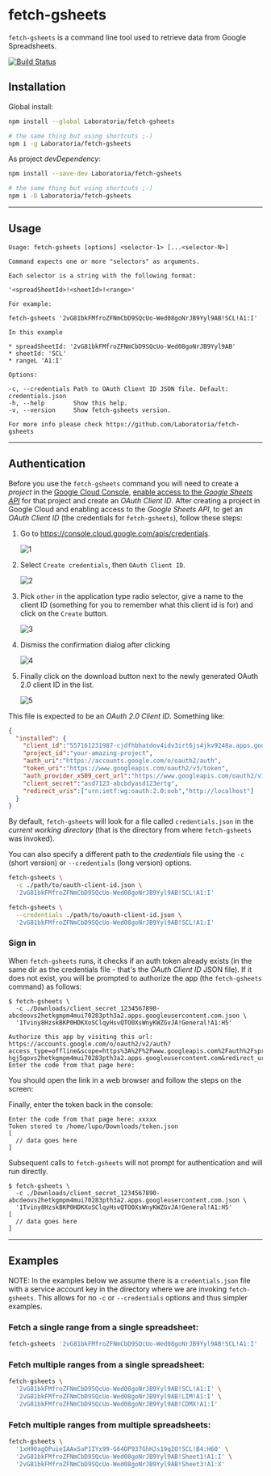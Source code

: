 # fetch-gsheets

`fetch-gsheets` is a command line tool used to retrieve data from Google
Spreadsheets.

[![Build Status](https://travis-ci.com/Laboratoria/fetch-gsheets.svg?branch=master)](https://travis-ci.com/Laboratoria/fetch-gsheets)

## Installation

Global install:

```sh
npm install --global Laboratoria/fetch-gsheets

# the same thing but using shortcuts ;-)
npm i -g Laboratoria/fetch-gsheets
```

As project _devDependency_:

```sh
npm install --save-dev Laboratoria/fetch-gsheets

# the same thing but using shortcuts ;-)
npm i -D Laboratoria/fetch-gsheets
```

***

## Usage

```
Usage: fetch-gsheets [options] <selector-1> [...<selector-N>]

Command expects one or more "selectors" as arguments.

Each selector is a string with the following format:

'<spreadSheetId>!<sheetId>!<range>'

For example:

fetch-gsheets '2vG81bkFMfroZFNmCbD9SQcUo-Wed08goNrJB9Yyl9AB!SCL!A1:I'

In this example

* spreadSheetId: '2vG81bkFMfroZFNmCbD9SQcUo-Wed08goNrJB9Yyl9AB'
* sheetId: 'SCL'
* rangeL 'A1:I'

Options:

-c, --credentials Path to OAuth Client ID JSON file. Default: credentials.json
-h, --help        Show this help.
-v, --version     Show fetch-gsheets version.

For more info please check https://github.com/Laboratoria/fetch-gsheets
```

***

## Authentication

Before you use the `fetch-gsheets` command you will need to create a _project_
in the [Google Cloud Console](https://console.cloud.google.com/),
[enable access to the _Google Sheets API_](https://cloud.google.com/apis/docs/enable-disable-apis)
for that project and create an _OAuth Client ID_. After creating a project in
Google Cloud and enabling access to the _Google Sheets API_, to get an
_OAuth Client ID_ (the credentials for `fetch-gsheets`), follow these steps:

1. Go to https://console.cloud.google.com/apis/credentials.

   ![1](https://user-images.githubusercontent.com/110297/54376357-e1bb7e80-4650-11e9-8282-26dc104bf9c1.png)

2. Select `Create credentials`, then `OAuth Client ID`.

   ![2](https://user-images.githubusercontent.com/110297/54376358-e1bb7e80-4650-11e9-9f09-436c3d9b9a15.png)

3. Pick `other` in the application type radio selector, give a name to the
   client ID (something for you to remember what this client id is for) and
   click on the `Create` button.

   ![3](https://user-images.githubusercontent.com/110297/54376359-e2541500-4650-11e9-9bf0-48027296b4a9.png)

4. Dismiss the confirmation dialog after clicking

   ![4](https://user-images.githubusercontent.com/110297/54376360-e2541500-4650-11e9-8721-6e850cac552c.png)

5. Finally click on the download button next to the newly generated OAuth 2.0
   client ID in the list.

   ![5](https://user-images.githubusercontent.com/110297/54376361-e2541500-4650-11e9-8fb9-466346e57336.png)

This file is expected to be an _OAuth 2.0 Client ID_. Something like:

```json
{
  "installed": {
    "client_id":"557161231987-cjdfhbhatdov4idv3irt6js4jkv9248a.apps.googleusercontent.com",
    "project_id":"your-amazing-project",
    "auth_uri":"https://accounts.google.com/o/oauth2/auth",
    "token_uri":"https://www.googleapis.com/oauth2/v3/token",
    "auth_provider_x509_cert_url":"https://www.googleapis.com/oauth2/v1/certs",
    "client_secret":"asd7123-abcbdyasd123ertg",
    "redirect_uris":["urn:ietf:wg:oauth:2.0:oob","http://localhost"]
  }
}
```

By default, `fetch-gsheets` will look for a file called `credentials.json` in
the _current working directory_ (that is the directory from where
`fetch-gsheets` was invoked).

You can also specify a different path to the _credentials_ file using the `-c`
(short version) or `--credentials` (long version) options.

```sh
fetch-gsheets \
  -c ./path/to/oauth-client-id.json \
  '2vG81bkFMfroZFNmCbD9SQcUo-Wed08goNrJB9Yyl9AB!SCL!A1:I'
```

```sh
fetch-gsheets \
  --credentials ./path/to/oauth-client-id.json \
  '2vG81bkFMfroZFNmCbD9SQcUo-Wed08goNrJB9Yyl9AB!SCL!A1:I'
```

### Sign in

When `fetch-gsheets` runs, it checks if an auth token already exists (in the same
dir as the credentials file - that's the _OAuth Client ID_ JSON file). If it
does not exist, you will be prompted to authorize the app (the `fetch-gsheets`
command) as follows:

```
$ fetch-gsheets \
  -c ./Downloads/client_secret_1234567890-abcdeovs2hetkgmpm4mui70283pth3a2.apps.googleusercontent.com.json \
  '1Tviny8HzskBKP0HDKXoSClqyHsvQTO0XsWnyKWZGvJA!General!A1:H5'

Authorize this app by visiting this url: https://accounts.google.com/o/oauth2/v2/auth?access_type=offline&scope=https%3A%2F%2Fwww.googleapis.com%2Fauth%2Fspreadsheets.readonly&response_type=code&client_id=897165371071-hgj5qovs2hetkgmpm4mui70283pth3a2.apps.googleusercontent.com&redirect_uri=urn%3Aietf%3Awg%3Aoauth%3A2.0%3Aoob
Enter the code from that page here:
```

You should open the link in a web browser and follow the steps on the screen:

Finally, enter the token back in the console:

```
Enter the code from that page here: xxxxx
Token stored to /home/lupo/Downloads/token.json
[
  // data goes here
]
```

Subsequent calls to `fetch-gsheets` will not prompt for authentication and will
run directly.

```
$ fetch-gsheets \
  -c ./Downloads/client_secret_1234567890-abcdeovs2hetkgmpm4mui70283pth3a2.apps.googleusercontent.com.json \
  '1Tviny8HzskBKP0HDKXoSClqyHsvQTO0XsWnyKWZGvJA!General!A1:H5'
[
  // data goes here
]
```

***

## Examples

NOTE: In the examples below we assume there is a `credentials.json` file with a
service account key in the directory where we are invoking `fetch-gsheets`. This
allows for no `-c` or `--credentials` options and thus simpler examples.

### Fetch a single range from a single spreadsheet:

```sh
fetch-gsheets '2vG81bkFMfroZFNmCbD9SQcUo-Wed08goNrJB9Yyl9AB!SCL!A1:I'
```

### Fetch multiple ranges from a single spreadsheet:

```sh
fetch-gsheets \
  '2vG81bkFMfroZFNmCbD9SQcUo-Wed08goNrJB9Yyl9AB!SCL!A1:I' \
  '2vG81bkFMfroZFNmCbD9SQcUo-Wed08goNrJB9Yyl9AB!LIM!A1:I' \
  '2vG81bkFMfroZFNmCbD9SQcUo-Wed08goNrJB9Yyl9AB!CDMX!A1:I'
```

### Fetch multiple ranges from multiple spreadsheets:

```sh
fetch-gsheets \
  '1xH90agOPuieIAAxSaP1IYx99-G64OP937GhHJs19q2O!SCL!B4:H60' \
  '2vG81bkFMfroZFNmCbD9SQcUo-Wed08goNrJB9Yyl9AB!Sheet1!A1:I' \
  '2vG81bkFMfroZFNmCbD9SQcUo-Wed08goNrJB9Yyl9AB!Sheet3!A1:X'
```
